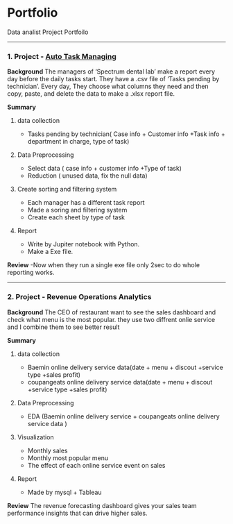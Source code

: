 # Portfolio
Data analist Project Portfoilo

------------------
### 1. Project - [Auto Task Managing](https://github.com/joeywon/Portfolio/blob/main/Auto_task_managing.ipynb)
 **Background**
The managers of ‘Spectrum dental lab’ make a report every day before the daily tasks start. They have a .csv file of ‘Tasks pending by technician’. 
Every day, They choose what columns they need and then copy, paste, and delete the data to make a .xlsx report file. 
 
 **Summary**
1. data collection
    - Tasks pending by technician( Case info + Customer info +Task info + department in charge, type of task)
   

1. Data Preprocessing
   - Select data ( case info + customer info +Type of task)
    - Reduction ( unused data, fix the null data)
    

1. Create sorting and filtering system 
    - Each manager has a different task report 
    - Made a soring and filtering system
    - Create each sheet by type of task 


1. Report
    - Write by Jupiter notebook with Python.
    - Make a Exe file. 


**Review**
 -Now when they run a single exe file only 2sec to do whole reporting works.


------------------

### 2. Project - Revenue Operations Analytics
 **Background**
The CEO of restaurant want to see the sales dashboard and check what menu is the most popular. they use two diffrent onlie service and I combine them to see better result
 
 **Summary**
1. data collection
    - Baemin online delivery service data(date + menu + discout +service type +sales profit)
    - coupangeats online delivery service data(date + menu + discout +service type +sales profit)
   

1. Data Preprocessing
   - EDA (Baemin online delivery service + coupangeats online delivery service data )
    

1. Visualization
    - Monthly sales
    - Monthly most popular menu
    - The effect of each online service event on sales


1. Report
    - Made by mysql + Tableau


**Review**
The revenue forecasting dashboard gives your sales team performance insights that can drive higher sales.
